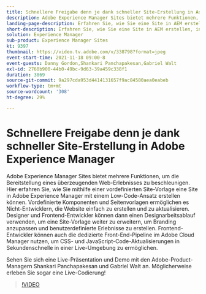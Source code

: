 ```yaml
---
title: Schnellere Freigabe denn je dank schneller Site-Erstellung in Adobe Experience Manager
description: Adobe Experience Manager Sites bietet mehrere Funktionen, um die Bereitstellung eines überzeugenden Web-Erlebnisses zu beschleunigen. Hier erfahren Sie, wie Sie mithilfe einer vordefinierten Site-Vorlage eine Site in Adobe Experience Manager mit einem Low-Code-Ansatz erstellen können. Vordefinierte Komponenten und Seitenvorlagen ermöglichen es Nicht-Entwicklern, die Website einfach zu erstellen und zu aktualisieren. Designer und Frontend-Entwickler können dann einen Designarbeitsablauf verwenden, um eine Site-Vorlage weiter zu erweitern, um Branding anzupassen und benutzerdefinierte Erlebnisse zu erstellen. Frontend-Entwickler können auch die dedizierte Front-End-Pipeline im Adobe Cloud Manager nutzen, um CSS- und JavaScript-Code-Aktualisierungen in Sekundenschnelle in einer Live-Umgebung zu ermöglichen.
landing-page-description: Erfahren Sie, wie Sie eine Site in AEM erstellen, indem Sie eine vordefinierte Site-Vorlage verwenden, die es Nicht-Entwicklern ermöglicht, die Site einfach zu erstellen und zu aktualisieren.
short-description: Erfahren Sie, wie Sie eine Site in AEM erstellen, indem Sie eine vordefinierte Site-Vorlage verwenden, die es Nicht-Entwicklern ermöglicht, die Site einfach zu erstellen und zu aktualisieren.
solution: Experience Manager
sub-product: Experience Manager Sites
kt: 9397
thumbnail: https://video.tv.adobe.com/v/338798?format=jpeg
event-start-time: 2021-11-18 09:00-8
event-guests: Danny Gordon,Shankari Panchapakesan,Gabriel Walt
exl-id: 2760b900-44b0-49bc-9d63-39a459c338f1
duration: 3869
source-git-commit: 9a297cda953d4414131657f9ac84580aea0eabeb
workflow-type: tm+mt
source-wordcount: '308'
ht-degree: 29%

---
```


# Schnellere Freigabe denn je dank schneller Site-Erstellung in Adobe Experience Manager

Adobe Experience Manager Sites bietet mehrere Funktionen, um die Bereitstellung eines überzeugenden Web-Erlebnisses zu beschleunigen. Hier erfahren Sie, wie Sie mithilfe einer vordefinierten Site-Vorlage eine Site in Adobe Experience Manager mit einem Low-Code-Ansatz erstellen können. Vordefinierte Komponenten und Seitenvorlagen ermöglichen es Nicht-Entwicklern, die Website einfach zu erstellen und zu aktualisieren. Designer und Frontend-Entwickler können dann einen Designarbeitsablauf verwenden, um eine Site-Vorlage weiter zu erweitern, um Branding anzupassen und benutzerdefinierte Erlebnisse zu erstellen. Frontend-Entwickler können auch die dedizierte Front-End-Pipeline im Adobe Cloud Manager nutzen, um CSS- und JavaScript-Code-Aktualisierungen in Sekundenschnelle in einer Live-Umgebung zu ermöglichen.

Sehen Sie sich eine Live-Präsentation und Demo mit den Adobe-Product-Managern Shankari Panchapakesan und Gabriel Walt an. Möglicherweise erleben Sie sogar eine Live-Codierung!

>[!VIDEO](https://video.tv.adobe.com/v/338798/?quality=12&learn=on)
